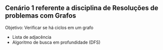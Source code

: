 ## Cenário 1 referente a disciplina de Resoluções de problemas com Grafos

Objetivo: Verificar se há ciclos em um grafo

- Lista de adjacência
- Algoritmo de busca em profundidade (DFS)